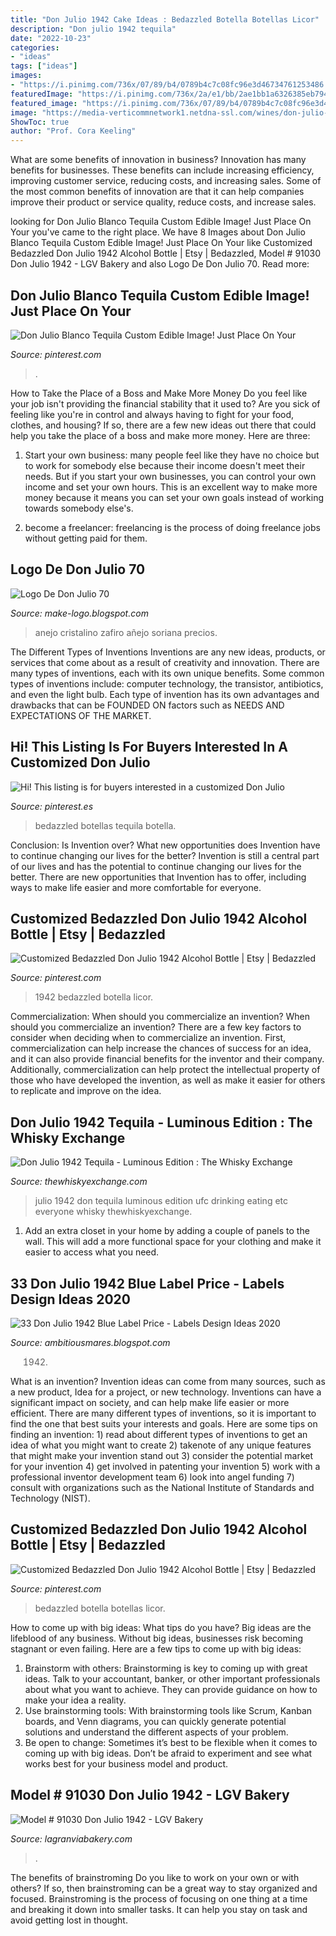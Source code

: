 ```yaml
---
title: "Don Julio 1942 Cake Ideas : Bedazzled Botella Botellas Licor"
description: "Don julio 1942 tequila"
date: "2022-10-23"
categories:
- "ideas"
tags: ["ideas"]
images:
- "https://i.pinimg.com/736x/07/89/b4/0789b4c7c08fc96e3d46734761253486.jpg"
featuredImage: "https://i.pinimg.com/736x/2a/e1/bb/2ae1bb1a6326385eb794a53d67cb4683.jpg"
featured_image: "https://i.pinimg.com/736x/07/89/b4/0789b4c7c08fc96e3d46734761253486.jpg"
image: "https://media-verticommnetwork1.netdna-ssl.com/wines/don-julio-70-anejo-1507080-s209.jpg"
ShowToc: true
author: "Prof. Cora Keeling"
---
```



What are some benefits of innovation in business?
Innovation has many benefits for businesses. These benefits can include increasing efficiency, improving customer service, reducing costs, and increasing sales. Some of the most common benefits of innovation are that it can help companies improve their product or service quality, reduce costs, and increase sales.

	

		
looking for Don Julio Blanco Tequila Custom Edible Image! Just Place On Your you've came to the right place. We have 8 Images about Don Julio Blanco Tequila Custom Edible Image! Just Place On Your like Customized Bedazzled Don Julio 1942 Alcohol Bottle | Etsy | Bedazzled, Model # 91030 Don Julio 1942 - LGV Bakery and also Logo De Don Julio 70. Read more:
		
    
## Don Julio Blanco Tequila Custom Edible Image! Just Place On Your

<img loading=lazy src="https://i.pinimg.com/736x/2a/e1/bb/2ae1bb1a6326385eb794a53d67cb4683.jpg" onerror="this.onerror=null;this.src='https://tse1.mm.bing.net/th?id=OIP.eq5dJ6kK1geZOwfNT1Ma4wAAAA&amp;pid=15.1';" alt="Don Julio Blanco Tequila Custom Edible Image! Just Place On Your">

_Source: pinterest.com_

>. 

	

How to Take the Place of a Boss and Make More Money
Do you feel like your job isn't providing the financial stability that it used to? Are you sick of feeling like you're in control and always having to fight for your food, clothes, and housing? If so, there are a few new ideas out there that could help you take the place of a boss and make more money. Here are three:
1. Start your own business: many people feel like they have no choice but to work for somebody else because their income doesn't meet their needs. But if you start your own businesses, you can control your own income and set your own hours. This is an excellent way to make more money because it means you can set your own goals instead of working towards somebody else's.

2. become a freelancer: freelancing is the process of doing freelance jobs without getting paid for them.

    
## Logo De Don Julio 70

<img loading=lazy src="https://media-verticommnetwork1.netdna-ssl.com/wines/don-julio-70-anejo-1507080-s209.jpg" onerror="this.onerror=null;this.src='https://tse2.mm.bing.net/th?id=OIP.0FVLQ6HcIuWei-0g6zAOBAAAAA&amp;pid=15.1';" alt="Logo De Don Julio 70">

_Source: make-logo.blogspot.com_

>anejo cristalino zafiro añejo soriana precios. 

	

The Different Types of Inventions
Inventions are any new ideas, products, or services that come about as a result of creativity and innovation. There are many types of inventions, each with its own unique benefits. Some common types of inventions include: computer technology, the transistor, antibiotics, and even the light bulb. Each type of invention has its own advantages and drawbacks that can be FOUNDED ON factors such as NEEDS AND EXPECTATIONS OF THE MARKET.

    
## Hi! This Listing Is For Buyers Interested In A Customized Don Julio

<img loading=lazy src="https://i.pinimg.com/736x/07/89/b4/0789b4c7c08fc96e3d46734761253486.jpg" onerror="this.onerror=null;this.src='https://tse1.mm.bing.net/th?id=OIP.MjiFKCLUOHwyFhCzeb_elQHaJ4&amp;pid=15.1';" alt="Hi! This listing is for buyers interested in a customized Don Julio">

_Source: pinterest.es_

>bedazzled botellas tequila botella. 

	

Conclusion: Is Invention over? What new opportunities does Invention have to continue changing our lives for the better?
Invention is still a central part of our lives and has the potential to continue changing our lives for the better. There are new opportunities that Invention has to offer, including ways to make life easier and more comfortable for everyone.

    
## Customized Bedazzled Don Julio 1942 Alcohol Bottle | Etsy | Bedazzled

<img loading=lazy src="https://i.pinimg.com/736x/2a/a6/3a/2aa63a192f3f9a92b6b5375a46dcb955.jpg" onerror="this.onerror=null;this.src='https://tse3.mm.bing.net/th?id=OIP.oz3xx6ZpEnUSKikd-MlOSwHaOs&amp;pid=15.1';" alt="Customized Bedazzled Don Julio 1942 Alcohol Bottle | Etsy | Bedazzled">

_Source: pinterest.com_

>1942 bedazzled botella licor. 

	

Commercialization: When should you commercialize an invention?
When should you commercialize an invention? 
There are a few key factors to consider when deciding when to commercialize an invention. First, commercialization can help increase the chances of success for an idea, and it can also provide financial benefits for the inventor and their company. Additionally, commercialization can help protect the intellectual property of those who have developed the invention, as well as make it easier for others to replicate and improve on the idea.

    
## Don Julio 1942 Tequila - Luminous Edition : The Whisky Exchange

<img loading=lazy src="https://img.thewhiskyexchange.com/540/teqla_don24.jpg" onerror="this.onerror=null;this.src='https://tse3.mm.bing.net/th?id=OIP.r9Z6jMS0JtnxO9hyI6SWJQHaJ4&amp;pid=15.1';" alt="Don Julio 1942 Tequila - Luminous Edition : The Whisky Exchange">

_Source: thewhiskyexchange.com_

>julio 1942 don tequila luminous edition ufc drinking eating etc everyone whisky thewhiskyexchange. 

	

1. Add an extra closet in your home by adding a couple of panels to the wall. This will add a more functional space for your clothing and make it easier to access what you need.

    
## 33 Don Julio 1942 Blue Label Price - Labels Design Ideas 2020

<img loading=lazy src="https://lh3.googleusercontent.com/proxy/UNTx2Zpgv234mTnDZh_YqiXQJJI3M_Gy-a87i8S9-M7d6MbXtryk9U-OMLFSYt6OhRDmE5cOkK2z0moTLY86aGfZeto8dDFF1RLfIi1v-hYkvU53pzUeUJ5jOD99cfsPOUapJGCAdpD0nS0LmLLnVODNei4ZZWMNyGs-4asw0bADIPZ7IYz5iVpfBSMeVmGhFTF5hKN8LA=w1200-h630-p-k-no-nu" onerror="this.onerror=null;this.src='https://tse3.mm.bing.net/th?id=OIP.T1rJVphTBCpbNiQRuewmAgAAAA&amp;pid=15.1';" alt="33 Don Julio 1942 Blue Label Price - Labels Design Ideas 2020">

_Source: ambitiousmares.blogspot.com_

>1942. 

	

What is an invention?
Invention ideas can come from many sources, such as a new product, Idea for a project, or new technology. Inventions can have a significant impact on society, and can help make life easier or more efficient. There are many different types of inventions, so it is important to find the one that best suits your interests and goals. Here are some tips on finding an invention: 1) read about different types of inventions to get an idea of what you might want to create 2) takenote of any unique features that might make your invention stand out 3) consider the potential market for your invention 4) get involved in patenting your invention 5) work with a professional inventor development team 6) look into angel funding 7) consult with organizations such as the National Institute of Standards and Technology (NIST).

    
## Customized Bedazzled Don Julio 1942 Alcohol Bottle | Etsy | Bedazzled

<img loading=lazy src="https://i.pinimg.com/originals/2a/a6/3a/2aa63a192f3f9a92b6b5375a46dcb955.jpg" onerror="this.onerror=null;this.src='https://tse1.mm.bing.net/th?id=OIP.Z2vqK2FWjoZFZLXwSEIK0AHaOt&amp;pid=15.1';" alt="Customized Bedazzled Don Julio 1942 Alcohol Bottle | Etsy | Bedazzled">

_Source: pinterest.com_

>bedazzled botella botellas licor. 

	

How to come up with big ideas: What tips do you have?
Big ideas are the lifeblood of any business. Without big ideas, businesses risk becoming stagnant or even failing. Here are a few tips to come up with big ideas: 
1. Brainstorm with others: Brainstorming is key to coming up with great ideas. Talk to your accountant, banker, or other important professionals about what you want to achieve. They can provide guidance on how to make your idea a reality. 
2. Use brainstorming tools: With brainstorming tools like Scrum, Kanban boards, and Venn diagrams, you can quickly generate potential solutions and understand the different aspects of your problem. 
3. Be open to change: Sometimes it’s best to be flexible when it comes to coming up with big ideas. Don’t be afraid to experiment and see what works best for your business model and product.

    
## Model # 91030 Don Julio 1942 - LGV Bakery

<img loading=lazy src="https://cdn2.bigcommerce.com/n-biq04i/4yd4n8j/products/581/images/919/d6d71dce-359d-4d6a-b82e-0843483b9394__90871.1573937933.1280.1280.jpg?c=2" onerror="this.onerror=null;this.src='https://tse2.mm.bing.net/th?id=OIP._E2DVVAUA8cqEsJoJ-mGewHaNK&amp;pid=15.1';" alt="Model # 91030 Don Julio 1942 - LGV Bakery">

_Source: lagranviabakery.com_

>. 

	

The benefits of brainstroming
Do you like to work on your own or with others? If so, then brainstroming can be a great way to stay organized and focused. Brainstroming is the process of focusing on one thing at a time and breaking it down into smaller tasks. It can help you stay on task and avoid getting lost in thought.

